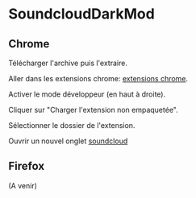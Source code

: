 # SoundcloudDarkMod

## Chrome

Télécharger l'archive puis l'extraire.

Aller dans les extensions chrome:   [extensions chrome](chrome://extensions/).

Activer le mode développeur (en haut à droite).

Cliquer sur "Charger l'extension non empaquetée".

Sélectionner le dossier de l'extension.

Ouvrir un nouvel onglet [soundcloud](http://soundcloud.com)

## Firefox 
(A venir)